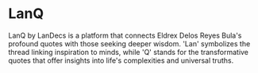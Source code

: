 # LanQ
LanQ by LanDecs is a platform that connects Eldrex Delos Reyes Bula's profound quotes with those seeking deeper wisdom. 'Lan' symbolizes the thread linking inspiration to minds, while 'Q' stands for the transformative quotes that offer insights into life's complexities and universal truths.
